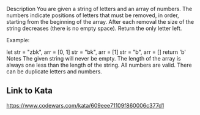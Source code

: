Description
You are given a string of letters and an array of numbers.
The numbers indicate positions of letters that must be removed, in order, starting from the beginning of the array.
After each removal the size of the string decreases (there is no empty space).
Return the only letter left.

Example:

let str = "zbk", arr = [0, 1]
    str = "bk", arr = [1]
    str = "b", arr = []
    return 'b'
Notes
The given string will never be empty.
The length of the array is always one less than the length of the string.
All numbers are valid.
There can be duplicate letters and numbers.

## Link to Kata
https://www.codewars.com/kata/609eee71109f860006c377d1